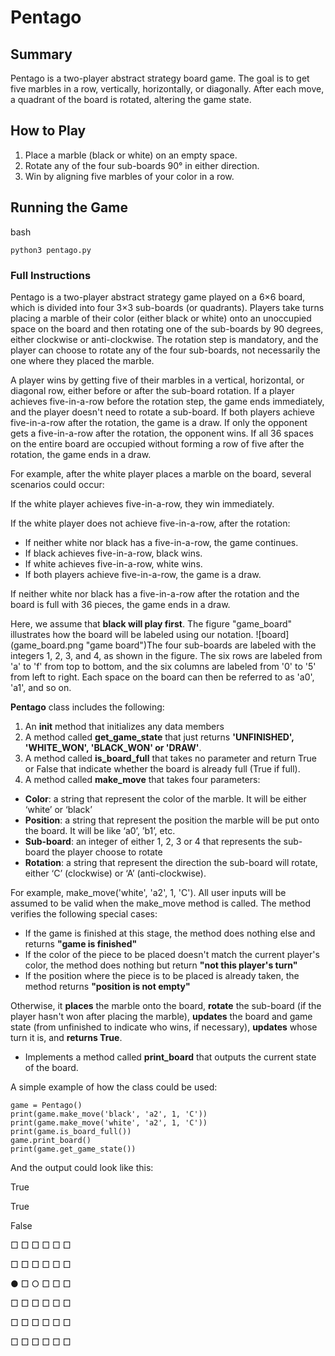 # Pentago

## Summary

Pentago is a two-player abstract strategy board game. The goal is to get five marbles in a row, vertically, horizontally, or diagonally. After each move, a quadrant of the board is rotated, altering the game state.

## How to Play
1. Place a marble (black or white) on an empty space.
2. Rotate any of the four sub-boards 90° in either direction.
3. Win by aligning five marbles of your color in a row.

## Running the Game
bash
```
python3 pentago.py
```

### Full Instructions
Pentago is a two-player abstract strategy game played on a 6×6 board, which 
is divided into four 3×3 sub-boards (or quadrants). Players take turns 
placing a marble of their color (either black or white) onto an unoccupied 
space on the board and then rotating one of the sub-boards by 90 degrees, 
either clockwise or anti-clockwise. The rotation step is mandatory, and the 
player can choose to rotate any of the four sub-boards, not necessarily the 
one where they placed the marble.

A player wins by getting five of their marbles in a vertical, horizontal, 
or diagonal row, either before or after the sub-board rotation. If a 
player achieves five-in-a-row before the rotation step, the game ends 
immediately, and the player doesn't need to rotate a sub-board. If both 
players achieve five-in-a-row after the rotation, the game is a draw. If 
only the opponent gets a five-in-a-row after the rotation, the opponent 
wins. If all 36 spaces on the entire board are occupied without forming a 
row of five after the rotation, the game ends in a draw.

For example, after the white player places a marble on the board, several 
 scenarios could occur:

If the white player achieves five-in-a-row, they win immediately.

If the white player does not achieve five-in-a-row, after the rotation:

* If neither white nor black has a five-in-a-row, the game continues.
* If black achieves five-in-a-row, black wins.
* If white achieves five-in-a-row, white wins.
* If both players achieve five-in-a-row, the game is a draw.
 
If neither white nor black has a five-in-a-row after the rotation and the 
 board is full with 36 pieces, the game ends in a draw.

Here, we assume that **black will play first**. The figure "game_board" 
 illustrates how the board will be labeled using our notation. ![board]
(game_board.png "game board")The four sub-boards are labeled with the 
integers 1, 2, 3, and 4, as shown in the figure. The six rows are labeled 
from 'a' to 'f' from top to bottom, and the six columns are labeled from 
'0' to '5' from left to right. Each space on the board can then be referred 
to as 'a0', 'a1', and so on.


 **Pentago** class includes the following:

1.	An **init** method that initializes any data members
2.	A method called **get_game_state** that just returns **'UNFINISHED', 
      'WHITE_WON', 'BLACK_WON' or 'DRAW'**.
3.	A method called **is_board_full** that takes no parameter and return 
      True or False that indicate whether the board is already full (True if full).
4.	A method called **make_move** that takes four parameters: 
* **Color**: a string that represent the color of the marble. It will be 
  either ‘white’ or ‘black’ 
* **Position**: a string that represent the position the marble will be put 
  onto the board. It will be like ‘a0’, ’b1’, etc.
* **Sub-board**: an integer of either 1, 2, 3 or 4 that represents the 
  sub-board the player choose to rotate
* **Rotation**: a string that represent the direction the sub-board will 
  rotate, either ‘C’ (clockwise) or ‘A’ (anti-clockwise).
  
For example, make_move('white', 'a2', 1, 'C'). All user 
inputs will be assumed to be valid when the make_move method is called. 
The method verifies the following special cases:
* If the game is finished at this stage, the method does nothing else 
  and returns **"game is finished"**
* If the color of the piece to be placed doesn't match the current player's 
  color, the method does nothing but return **"not this player's turn"**
* If the position where the piece is to be placed is already taken, the 
  method returns **"position is not empty"**
  
Otherwise, it **places** the marble onto the board, **rotate** the 
sub-board (if the player hasn't won after placing the marble), **updates** 
the board and game state (from unfinished to indicate who wins, if 
necessary), **updates** whose turn it is, and **returns True**. 


* Implements a method called **print_board** that outputs the 
   current state of the board.

A simple example of how the class could be used:

```
game = Pentago()
print(game.make_move('black', 'a2', 1, 'C'))
print(game.make_move('white', 'a2', 1, 'C'))
print(game.is_board_full())
game.print_board()
print(game.get_game_state())

```
And the output could look like this:

True

True

False

□   □   □   □   □   □

□   □   □   □   □   □

●   □   ○   □   □   □

□   □   □   □   □   □

□   □   □   □   □   □

□   □   □   □   □   □
